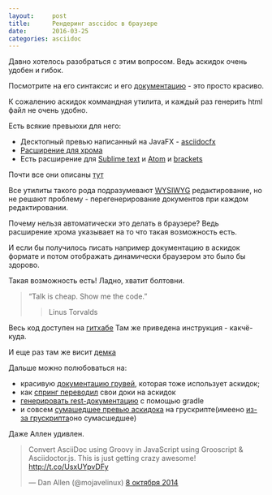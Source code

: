 ```yaml
---
layout:     post
title:      Рендеринг asccidoc в браузере
date:       2016-03-25
categories: asciidoc
---
```


Давно хотелось разобраться с этим вопросом. Ведь аскидок очень удобен и гибок. 

Посмотрите на его синтаксис и его [документацию](http://asciidoctor.org/docs/asciidoc-syntax-quick-reference/) - это просто красиво.


К сожалению аскидок коммандная утилита, и каждый раз генерить html файл не очень удобно.

Есть всякие превьюхи для него:

- Десктопный превью написанный на JavaFX - [asciidocfx](http://www.asciidocfx.com/)
- [Расширение для хрома](https://chrome.google.com/webstore/detail/asciidoctorjs-live-previe/iaalpfgpbocpdfblpnhhgllgbdbchmia)
- Есть расширение для [Sublime text](https://github.com/SublimeText/AsciiDoc) и [Atom](https://github.com/asciidoctor/atom-asciidoc-preview) и  [brackets](https://github.com/asciidoctor/brackets-asciidoc-preview)

Почти все они описаны [тут](http://asciidoctor.org/docs/editing-asciidoc-with-live-preview/)

Все утилиты такого рода подразумевают [WYSIWYG](https://ru.wikipedia.org/wiki/WYSIWYG) редактирование, но не решают проблему - перегенерирование документов при каждом редактировании.

Почему нельзя автоматически это делать в браузере? Ведь расширение хрома указывает на то что такая возможность есть.

И если бы получилось писать например документацию в аскидок формате и потом отображать динамически браузером это было бы здорово.

Такая возможность есть! Ладно, хватит болтовни.

> “Talk is cheap. Show me the code.”  
>>  Linus Torvalds

Весь код доступен на [гитхабе](https://github.com/volyx/asciidocjs-project) Там же приведена инструкция - какчё-куда.

И еще раз там же висит [демка](http://volyx.github.io/asciidocjs-project/)

Дальше можно полюбоваться на:

- красивую [документацию грувей](http://groovy-lang.org/operators.html), которая тоже использует аскидок;
- как [спринг переводил](https://spring.io/blog/2013/12/13/spring-s-getting-started-guides-migrated-to-asciidoctor) свои доки на аскидок
- [генерировать rest-документацию](http://blog.ninja-squad.com/2014/02/25/rest-api-doc-with-asciidoctor-and-gradle/) с помощью gradle 
- и совсем [сумашедшее превью аскидока](http://grooscript.org/demo/asciidoctor.html) на грускрипте(имеено [из-за грускрипта](http://grooscript.org/)оно сумасшедшее) 

Даже Аллен удивлен.

<blockquote class="twitter-tweet" lang="ru"><p lang="en" dir="ltr">Convert AsciiDoc using Groovy in JavaScript using Grooscript &amp; Asciidoctor.js. This is just getting crazy awesome! <a href="http://t.co/UsxUYpvDFy">http://t.co/UsxUYpvDFy</a></p>&mdash; Dan Allen (@mojavelinux) <a href="https://twitter.com/mojavelinux/status/519789486872334337">8 октября 2014</a></blockquote>
<script async src="//platform.twitter.com/widgets.js" charset="utf-8"></script>


